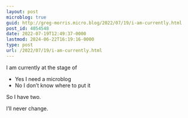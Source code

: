 ```yaml
---
layout: post
microblog: true
guid: http://greg-morris.micro.blog/2022/07/19/i-am-currently.html
post_id: 4054548
date: 2022-07-19T12:49:37-0000
lastmod: 2024-06-22T16:19:16-0000
type: post
url: /2022/07/19/i-am-currently.html
---
```

I am currently at the stage of

* Yes I need a microblog
* No I don’t know where to put it

So I have two. 

I’ll never change. 
